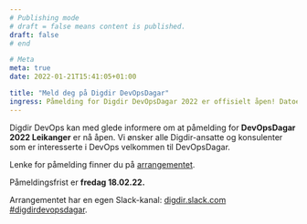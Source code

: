 ```yaml
---
# Publishing mode
# draft = false means content is published. 
draft: false
# end

# Meta
meta: true
date: 2022-01-21T15:41:05+01:00

title: "Meld deg på Digdir DevOpsDagar"
ingress: Påmelding for Digdir DevOpsDagar 2022 er offisielt åpen! Datoen er 8-10. mars, og lokasjonen er Leikanger.
---
```


<!-- # Påmelding -->

Digdir DevOps kan med glede informere om at påmelding for **DevOpsDagar 2022 Leikanger** er nå åpen. Vi ønsker alle Digdir-ansatte og konsulenter som er interesserte i DevOps velkommen til DevOpsDagar.

Lenke for påmelding finner du på [arrangementet](/arrangementarkiv/devopsdagar-2022/).

Påmeldingsfrist er **fredag 18.02.22.**  

Arrangementet har en egen Slack-kanal: [digdir.slack.com #digdirdevopsdagar](https://digdir.slack.com/archives/C02L7UU2Y4V).